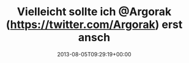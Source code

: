 ---
retweeted: false
source: <a href="http://twitter.com" rel="nofollow">Twitter Web Client</a>
entities:
  user_mentions:
  - name: Florian Gilcher (@skade@hachyderm.io)
    screen_name: Argorak
    indices:
    - '22'
    - '30'
    id_str: '27227212'
    id: '27227212'
  urls: []
  symbols: []
  media:
  - expanded_url: https://twitter.com/bascht/status/364317180898193408/photo/1
    indices:
    - '81'
    - '103'
    url: http://t.co/kVGbOHJOhd
    media_url: http://pbs.twimg.com/media/BQ5Qi7mCMAA3JFx.png
    id_str: '364317180906582016'
    id: '364317180906582016'
    media_url_https: https://pbs.twimg.com/media/BQ5Qi7mCMAA3JFx.png
    sizes:
      small:
        w: '315'
        h: '26'
        resize: fit
      large:
        w: '315'
        h: '26'
        resize: fit
      thumb:
        w: '26'
        h: '26'
        resize: crop
      medium:
        w: '315'
        h: '26'
        resize: fit
    type: photo
    display_url: pic.twitter.com/kVGbOHJOhd
  hashtags: []
display_text_range:
- '0'
- '103'
favorite_count: '0'
id_str: '364317180898193408'
truncated: false
retweet_count: '1'
id: '364317180898193408'
possibly_sensitive: false
created_at: Mon Aug 05 09:29:19 +0000 2013
favorited: false
full_text: Vielleicht sollte ich [@Argorak](https://twitter.com/Argorak) erst anschreiben,
  wenn er schon gefrühstückt hat.
lang: de
extended_entities:
  media:
  - expanded_url: https://twitter.com/bascht/status/364317180898193408/photo/1
    indices:
    - '81'
    - '103'
    url: http://t.co/kVGbOHJOhd
    media_url: http://pbs.twimg.com/media/BQ5Qi7mCMAA3JFx.png
    id_str: '364317180906582016'
    id: '364317180906582016'
    media_url_https: https://pbs.twimg.com/media/BQ5Qi7mCMAA3JFx.png
    sizes:
      small:
        w: '315'
        h: '26'
        resize: fit
      large:
        w: '315'
        h: '26'
        resize: fit
      thumb:
        w: '26'
        h: '26'
        resize: crop
      medium:
        w: '315'
        h: '26'
        resize: fit
    type: photo
    display_url: pic.twitter.com/kVGbOHJOhd
tags:
- pesos/twitter
date: '2013-08-05T09:29:19+00:00'
src: https://twitter.com/bascht/status/364317180898193408
original_url: https://twitter.com/bascht/status/364317180898193408
type: twitter_tweet
media_url: https://img.bascht.com/twitter/pbs.twimg.com/media/BQ5Qi7mCMAA3JFx.png
text: Vielleicht sollte ich [@Argorak](https://twitter.com/Argorak) erst anschreiben,
  wenn er schon gefrühstückt hat.
title: Vielleicht sollte ich @Argorak (https://twitter.com/Argorak) erst ansch

---